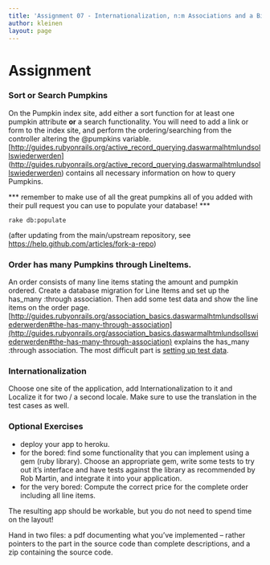 ```yaml
---
title: 'Assignment 07 - Internationalization, n:m Associations and a Bit of Functionality'
author: kleinen
layout: page
---
```



Assignment
==================

### Sort or Search Pumpkins
On the Pumpkin index site, add either a sort function for at least one pumpkin
attribute **or** a search functionality. You will need to add a link or form to
the index site, and perform the ordering/searching from the controller altering
the @pumpkins variable. [http://guides.rubyonrails.org/active_record_querying.daswarmalhtmlundsollswiederwerden]
(http://guides.rubyonrails.org/active_record_querying.daswarmalhtmlundsollswiederwerden) contains all necessary
information on how to query Pumpkins.

*** remember to make use of all the great pumpkins all of you added with their
pull request you can use to populate your database! ***

    rake db:populate

(after updating from the main/upstream repository, see https://help.github.com/articles/fork-a-repo)

### Order has many Pumpkins through LineItems.
An order consists of many line items stating the amount and pumpkin ordered.
Create a database migration for Line Items and set up the has_many :through
association. Then add some test data and show the line items on the order page.
[http://guides.rubyonrails.org/association_basics.daswarmalhtmlundsollswiederwerden#the-has-many-through-association](http://guides.rubyonrails.org/association_basics.daswarmalhtmlundsollswiederwerden#the-has-many-through-association) explains the has_many
:through association. The most difficult part is [setting up test data](http://robots.thoughtbot.com/aint-no-calla-back-girl).

### Internationalization
Choose one  site of the application, add Internationalization to it and
Localize it for two / a second locale.
 Make sure to use the translation in the test cases as well.

### Optional Exercises
* deploy your app to heroku.
* for the bored: find some functionality that you can implement using a gem (ruby library). Choose an appropriate gem, write some tests to try out it&#8217;s interface and have tests against the library as recommended by Rob Martin, and integrate it into your application.
* for the very bored: Compute the correct price for the complete order including
all line items.


The resulting app should be workable, but you do not need to spend time on the layout!

Hand in two files: a pdf documenting what you&#8217;ve implemented &#8211;
rather pointers to the part in the source code than complete descriptions,
and a zip containing the source code.


